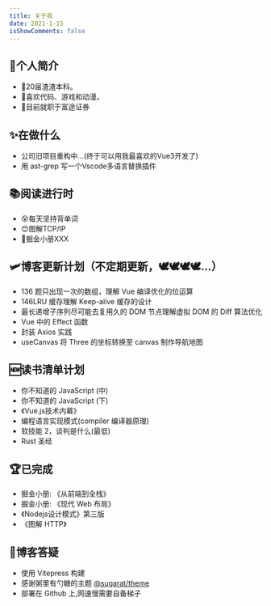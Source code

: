 ```yaml
---
title: 关于我
date: 2021-1-15
isShowComments: false
---
```


## 👋个人简介

- 🙌20届渣渣本科。
- 🙌喜欢代码、游戏和动漫。
- 🙌目前就职于富途证券

## ✨在做什么

- 公司旧项目重构中...(终于可以用我最喜欢的Vue3开发了)
- 用 ast-grep 写一个Vscode多语言替换插件

## 📚阅读进行时

- 😵每天坚持背单词
- 😊图解TCP/IP
- 🤔掘金小册XXX

## 🛩️博客更新计划（不定期更新，🕊🕊🕊🕊...）

- 136 题只出现一次的数组，理解 Vue 编译优化的位运算
- 146LRU 缓存理解 Keep-alive 缓存的设计
- 最长递增子序列尽可能去复用久的 DOM 节点理解虚拟 DOM 的 Diff 算法优化
- Vue 中的 Effect 函数
- 封装 Axios 实践
- useCanvas 将 Three 的坐标转换至 canvas 制作导航地图

## 🆕读书清单计划

- 你不知道的 JavaScript (中)
- 你不知道的 JavaScript (下)
- 《Vue.js技术内幕》
- 编程语言实现模式(compiler 编译器原理)
- 软技能 2，谈判是什么(最低)
- Rust 圣经

## 🏆已完成

- 掘金小册: 《从前端到全栈》
- 掘金小册: 《现代 Web 布局》
- 《Nodejs设计模式》第三版
- 《图解 HTTP》

## 👏博客答疑

- 使用 Vitepress 构建
- 感谢粥里有勺糖的主题 [@sugarat/theme](https://github.com/ATQQ/sugar-blog)
- 部署在 Github 上,网速慢需要自备梯子